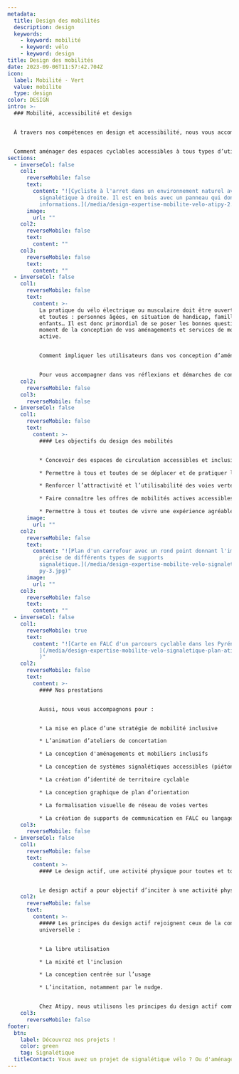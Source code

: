 ```yaml
---
metadata:
  title: Design des mobilités
  description: design
  keywords:
    - keyword: mobilité
    - keyword: vélo
    - keyword: design
title: Design des mobilités
date: 2023-09-06T11:57:42.704Z
icon:
  label: Mobilité - Vert
  value: mobilite
  type: design
color: DESIGN
intro: >-
  ### Mobilité, accessibilité et design


  À travers nos compétences en design et accessibilité, nous vous accompagnons dans votre projet territorial des mobilités actives.


  Comment aménager des espaces cyclables accessibles à tous types d’utilisateurs&nbsp;? Comment mettre en place un système de signalétique favorable aux piétons et aux cyclistes&nbsp;? Comment orienter sur un pôle d'échanges multimodal ou sur une voie verte&nbsp;?
sections:
  - inverseCol: false
    col1:
      reverseMobile: false
      text:
        content: "![Cycliste à l'arret dans un environnement naturel avec un totem
          signalétique à droite. Il est en bois avec un panneau qui donne des
          informations.](/media/design-expertise-mobilite-velo-atipy-2.jpg)"
      image:
        url: ""
    col2:
      reverseMobile: false
      text:
        content: ""
    col3:
      reverseMobile: false
      text:
        content: ""
  - inverseCol: false
    col1:
      reverseMobile: false
      text:
        content: >-
          La pratique du vélo électrique ou musculaire doit être ouverte à tous
          et toutes : personnes âgées, en situation de handicap, familles,
          enfants… Il est donc primordial de se poser les bonnes questions au
          moment de la conception de vos aménagements et services de mobilité
          active.


          Comment impliquer les utilisateurs dans vos conception d’aménagements cyclables&nbsp;? Comment créer une identité impactante sur l’ensemble d’un territoire cyclable&nbsp;? Comment informer tous les publics des services liés au vélo&nbsp;? Comment créer une signalétique d’orientation accessible destinée aux cyclistes&nbsp;? Comment permettre une bonne expérience à tous types d’utilisateurs&nbsp;?


          Pour vous accompagner dans vos réflexions et démarches de conception, notre équipe pluridisciplinaire est composée de consultants en accessibilité, designers et urbanistes. Nous utilisons les principes de la conception universelle et du design actif.
    col2:
      reverseMobile: false
    col3:
      reverseMobile: false
  - inverseCol: false
    col1:
      reverseMobile: false
      text:
        content: >-
          #### Les objectifs du design des mobilités


          * Concevoir des espaces de circulation accessibles et inclusifs

          * Permettre à tous et toutes de se déplacer et de pratiquer le vélo ou la marche

          * Renforcer l’attractivité et l’utilisabilité des voies vertes ou pistes cyclables

          * Faire connaître les offres de mobilités actives accessibles

          * Permettre à tous et toutes de vivre une expérience agréable de la pratique du vélo.
      image:
        url: ""
    col2:
      reverseMobile: false
      text:
        content: "![Plan d'un carrefour avec un rond point donnant l'implantation
          précise de différents types de supports
          signalétique.](/media/design-expertise-mobilite-velo-signaletique-ati\
          py-3.jpg)"
      image:
        url: ""
    col3:
      reverseMobile: false
      text:
        content: ""
  - inverseCol: false
    col1:
      reverseMobile: true
      text:
        content: "![Carte en FALC d'un parcours cyclable dans les Pyrénées Atlantiques.
          ](/media/design-expertise-mobilite-velo-signaletique-plan-atipy-4.jpg\
          )"
    col2:
      reverseMobile: false
      text:
        content: >-
          #### Nos prestations


          Aussi, nous vous accompagnons pour :


          * La mise en place d’une stratégie de mobilité inclusive

          * L’animation d’ateliers de concertation

          * La conception d'aménagements et mobiliers inclusifs

          * La conception de systèmes signalétiques accessibles (piétons, cyclistes)

          * La création d’identité de territoire cyclable

          * La conception graphique de plan d’orientation

          * La formalisation visuelle de réseau de voies vertes

          * La création de supports de communication en FALC ou langage clair
    col3:
      reverseMobile: false
  - inverseCol: false
    col1:
      reverseMobile: false
      text:
        content: >-
          #### Le design actif, une activité physique pour toutes et tous


          Le design actif a pour objectif d’inciter à une activité physique dans l’espace public. Cela permet aux personnes éloignées de l’activité physique et sportive de pratiquer de façon libre et ouverte.
    col2:
      reverseMobile: false
      text:
        content: >-
          ##### Les principes du design actif rejoignent ceux de la conception
          universelle :


          * La libre utilisation

          * La mixité et l'inclusion

          * La conception centrée sur l’usage

          * L’incitation, notamment par le nudge.


          Chez Atipy, nous utilisons les principes du design actif comme outil au service de la mobilité et de l’accessibilité : développement d’aménagements cyclables accessibles, création de systèmes signalétiques, mise en place de services et identité territoriale…
    col3:
      reverseMobile: false
footer:
  btn:
    label: Découvrez nos projets !
    color: green
    tag: Signalétique
  titleContact: Vous avez un projet de signalétique vélo ? Ou d'aménagements cyclables ?
---
```

